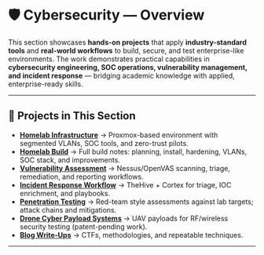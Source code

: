 # 🛡 **Cybersecurity — Overview**

This section showcases **hands-on projects** that apply **industry-standard tools** and **real-world workflows** to build, secure, and test enterprise-like environments. The work demonstrates practical capabilities in **cybersecurity engineering, SOC operations, vulnerability management, and incident response** — bridging academic knowledge with applied, enterprise-ready skills.  

---

## 🔑 **Projects in This Section**

- **[Homelab Infrastructure](homelab-infrastructure.md)** → Proxmox-based environment with segmented VLANs, SOC tools, and zero-trust pilots.  
- **[Homelab Build](homelab-journey.md)** → Full build notes: planning, install, hardening, VLANs, SOC stack, and improvements.  
- **[Vulnerability Assessment](vulnerability-assessment.md)** → Nessus/OpenVAS scanning, triage, remediation, and reporting workflows.  
- **[Incident Response Workflow](incident-response.md)** → TheHive + Cortex for triage, IOC enrichment, and playbooks.  
- **[Penetration Testing](penetration-testing.md)** → Red-team style assessments against lab targets; attack chains and mitigations.  
- **[Drone Cyber Payload Systems](drone-payload-systems.md)** → UAV payloads for RF/wireless security testing (patent-pending work).  
- **[Blog Write-Ups](blog-writeups.md)** → CTFs, methodologies, and repeatable techniques.  

---